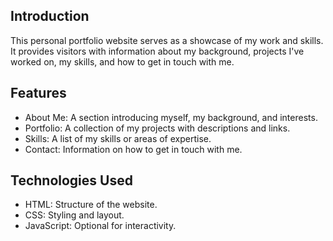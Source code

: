 ## Introduction

This personal portfolio website serves as a showcase of my work and skills. It provides visitors with information about my background, projects I've worked on, my skills, and how to get in touch with me.

## Features

- About Me: A section introducing myself, my background, and interests.
- Portfolio: A collection of my projects with descriptions and links.
- Skills: A list of my skills or areas of expertise.
- Contact: Information on how to get in touch with me.

## Technologies Used

- HTML: Structure of the website.
- CSS: Styling and layout.
- JavaScript: Optional for interactivity.
